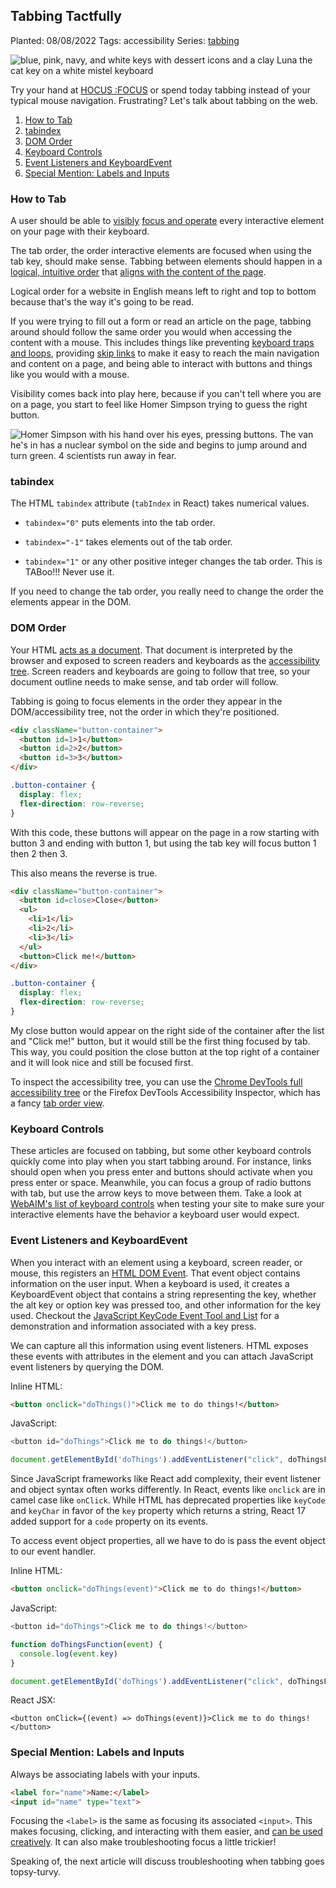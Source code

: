 ## Tabbing Tactfully

Planted: 08/08/2022
Tags: accessibility
Series: [tabbing](/series.html?series=tabbing)

![blue, pink, navy, and white keys with dessert icons and a clay Luna the cat key on a white mistel keyboard](https://images.abbeyperini.com/tabbing/keyboard.jpg)

Try your hand at [HOCUS :FOCUS](https://focus.hteumeuleu.com/) or spend today tabbing instead of your typical mouse navigation. Frustrating? Let's talk about tabbing on the web.

1. [How to Tab](#how-to-tab)
2. [tabindex](#tabindex)
3. [DOM Order](#dom-order)
4. [Keyboard Controls](#keyboard-controls)
5. [Event Listeners and KeyboardEvent](#event-listeners-and-keyboardevent)
6. [Special Mention: Labels and Inputs](#special-mention-labels-and-inputs)

### How to Tab

A user should be able to [visibly](https://www.w3.org/WAI/WCAG21/quickref/?versions=2.0#focus-visible) [focus and operate](https://www.w3.org/WAI/WCAG21/quickref/#keyboard-no-exception) every interactive element on your page with their keyboard.

The tab order, the order interactive elements are focused when using the tab key, should make sense. Tabbing between elements should happen in a [logical, intuitive order](https://www.w3.org/WAI/WCAG21/quickref/?versions=2.0#focus-order) that [aligns with the content of the page](https://www.w3.org/WAI/WCAG21/quickref/?versions=2.0#meaningful-sequence).

Logical order for a website in English means left to right and top to bottom because that's the way it's going to be read.

If you were trying to fill out a form or read an article on the page, tabbing around should follow the same order you would when accessing the content with a mouse. This includes things like preventing [keyboard traps and loops](https://www.w3.org/WAI/WCAG21/quickref/#no-keyboard-trap), providing [skip links](https://www.w3.org/TR/UNDERSTANDING-WCAG20/navigation-mechanisms-skip.html) to make it easy to reach the main navigation and content on a page, and being able to interact with buttons and things like you would with a mouse.

Visibility comes back into play here, because if you can't tell where you are on a page, you start to feel like Homer Simpson trying to guess the right button.

![Homer Simpson with his hand over his eyes, pressing buttons. The van he's in has a nuclear symbol on the side and begins to jump around and turn green. 4 scientists run away in fear.](https://images.abbeyperini.com/tabbing/homer-simpson.gif)

### tabindex

The HTML `tabindex` attribute (`tabIndex` in React) takes numerical values.

- `tabindex="0"` puts elements into the tab order.

- `tabindex="-1"` takes elements out of the tab order.

- `tabindex="1"` or any other positive integer changes the tab order. This is TABoo!!! Never use it.

If you need to change the tab order, you really need to change the order the elements appear in the DOM.

### DOM Order

Your HTML [acts as a document](/blog.html?blog=HTML#:~:text=form%20controls%20later.-,Check%20your%20Outline,-Sectioning%20and%20heading). That document is interpreted by the browser and exposed to screen readers and keyboards as the [accessibility tree](https://web.dev/the-accessibility-tree/). Screen readers and keyboards are going to follow that tree, so your document outline needs to make sense, and tab order will follow.

Tabbing is going to focus elements in the order they appear in the DOM/accessibility tree, not the order in which they're positioned.

```HTML
<div className="button-container">
  <button id=1>1</button>
  <button id=2>2</button>
  <button id=3>3</button>
</div>
```

```CSS
.button-container {
  display: flex;
  flex-direction: row-reverse;
}
```

With this code, these buttons will appear on the page in a row starting with button 3 and ending with button 1, but using the tab key will focus button 1 then 2 then 3.

This also means the reverse is true.

```HTML
<div className="button-container">
  <button id=close>Close</button>
  <ul>
    <li>1</li>
    <li>2</li>
    <li>3</li>
  </ul>
  <button>Click me!</button>
</div>
```

```CSS
.button-container {
  display: flex;
  flex-direction: row-reverse;
}
```

My close button would appear on the right side of the container after the list and "Click me!" button, but it would still be the first thing focused by tab. This way, you could position the close button at the top right of a container and it will look nice and still be focused first.

To inspect the accessibility tree, you can use the [Chrome DevTools full accessibility tree](https://developer.chrome.com/blog/full-accessibility-tree/) or the Firefox DevTools Accessibility Inspector, which has a fancy [tab order view](https://firefox-source-docs.mozilla.org/devtools-user/accessibility_inspector/#show-web-page-tabbing-order).

### Keyboard Controls

These articles are focused on tabbing, but some other keyboard controls quickly come into play when you start tabbing around. For instance, links should open when you press enter and buttons should activate when you press enter or space. Meanwhile, you can focus a group of radio buttons with tab, but use the arrow keys to move between them. Take a look at [WebAIM's list of keyboard controls](https://webaim.org/techniques/keyboard/#testing) when testing your site to make sure your interactive elements have the behavior a keyboard user would expect.

### Event Listeners and KeyboardEvent

When you interact with an element using a keyboard, screen reader, or mouse, this registers an [HTML DOM Event](https://www.w3schools.com/jsref/dom_obj_event.asp). That event object contains information on the user input. When a keyboard is used, it creates a KeyboardEvent object that contains a string representing the key, whether the alt key or option key was pressed too, and other information for the key used. Checkout the [JavaScript KeyCode Event Tool and List](https://www.toptal.com/developers/keycode) for a demonstration and information associated with a key press.

We can capture all this information using event listeners. HTML exposes these events with attributes in the element and you can attach JavaScript event listeners by querying the DOM.

Inline HTML:

```HTML
<button onclick="doThings()">Click me to do things!</button>
```

JavaScript:

```JavaScript
<button id="doThings">Click me to do things!</button>

document.getElementById('doThings').addEventListener("click", doThingsFunction)
```

Since JavaScript frameworks like React add complexity, their event listener and object syntax often works differently. In React, events like `onclick` are in camel case like `onClick`. While HTML has deprecated properties like `keyCode` and `keyChar` in favor of the `key` property which returns a string, React 17 added support for a `code` property on its events.

To access event object properties, all we have to do is pass the event object to our event handler.

Inline HTML:

```HTML
<button onclick="doThings(event)">Click me to do things!</button>
```

JavaScript:

```JavaScript
<button id="doThings">Click me to do things!</button>

function doThingsFunction(event) {
  console.log(event.key)
}

document.getElementById('doThings').addEventListener("click", doThingsFunction)
```

React JSX:

```JSX
<button onClick={(event) => doThings(event)}>Click me to do things!</button>
```

### Special Mention: Labels and Inputs

Always be associating labels with your inputs.

```HTML
<label for="name">Name:</label>
<input id="name" type="text">
```

Focusing the `<label>` is the same as focusing its associated `<input>`. This makes focusing, clicking, and interacting with them easier, and [can be used creatively](/blog.html?blog=audit-3). It can also make troubleshooting focus a little trickier!

Speaking of, the next article will discuss troubleshooting when tabbing goes topsy-turvy.
